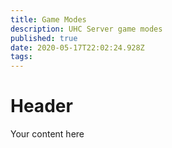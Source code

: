 ```yaml
---
title: Game Modes
description: UHC Server game modes
published: true
date: 2020-05-17T22:02:24.928Z
tags: 
---
```


# Header
Your content here